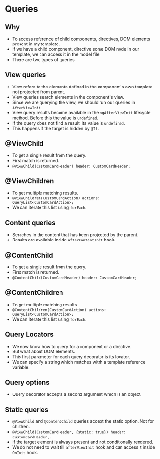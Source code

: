 # Queries

## Why

- To access reference of child components, directives, DOM elements present in my template.
- If we have a child component, directive some DOM node in our template, we can access it in the model file.
- There are two types of queries

## View queries

- View refers to the elements defined in the component's own template not projected from parent.
- View queries search elements in the component's view.
- Since we are querying the view, we should run our queries in `AfterViewInit`.
- View query results become available in the `ngAfterViewInit` lifecycle method. Before this the value is `undefined`.
- If the query does not find a result, its value is `undefined`.
- This happens if the target is hidden by `@If`.

## @ViewChild

- To get a single result from the query.
- First match is returned.
- `@ViewChild(CustomCardHeader) header: CustomCardHeader;`

## @ViewChildren

- To get multiple matching results.
- `@ViewChildren(CustomCardAction) actions: QueryList<CustomCardAction>;`
- We can iterate this list using `forEach`.

## Content queries

- Seraches in the content that has been projected by the parent.
- Results are available inside `afterContentInit` hook.

## @ContentChild

- To get a single result from the query.
- First match is returned.
- `@ContentChild(CustomCardHeader) header: CustomCardHeader;`

## @ContentChildren

- To get multiple matching results.
- `@ContentChildren(CustomCardAction) actions: QueryList<CustomCardAction>;`
- We can iterate this list using `forEach`.

## Query Locators

- We now know how to query for a component or a directive.
- But what about DOM elements.
- This first parameter for each query decorator is its locator.
- We can specify a string which matches witrh a template reference variable.

## Query options

- Query decorator accepts a second argument which is an object.

## Static queries

- `@ViewChild` and `@ContentChild` queries accept the static option. Not for children.
- `@ViewChild(CustomCardHeader, {static: true}) header: CustomCardHeader;`.
- If the target element is always present and not conditionally rendered.
- We do not need to wait till `afterViewInit` hook and can access it inside `OnInit` hook.

